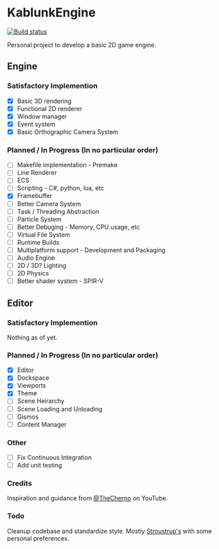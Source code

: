 # KablunkEngine 

[![Build status](https://ci.appveyor.com/api/projects/status/wmtieejd651lye65?svg=true)](https://ci.appveyor.com/project/happymonkey1/kablunkengine)

Personal project to develop a basic 2D game engine. 

## Engine

### Satisfactory Implemention

- [x] Basic 3D rendering
- [x] Functional 2D renderer
- [x] Window manager
- [x] Event system
- [x] Basic Orthographic Camera System

### Planned / In Progress (In no particular order)
- [ ] Makefile implementation - Premake
- [ ] Line Renderer
- [ ] ECS
- [ ] Scripting - C#, python, lua, etc
- [x] Framebuffer
- [ ] Better Camera System
- [ ] Task / Threading Abstraction
- [ ] Particle System
- [ ] Better Debuging - Memory, CPU usage, etc
- [ ] Virtual File System
- [ ] Runtime Builds
- [ ] Multiplatform support - Development and Packaging
- [ ] Audio Engine
- [ ] 2D / 3D? Lighting
- [ ] 2D Physics
- [ ] Better shader system - SPIR-V

## Editor

### Satisfactory Implemention

Nothing as of yet.

### Planned / In Progress (In no particular order)

- [x] Editor
- [x] Dockspace
- [x] Viewports
- [x] Theme
- [ ] Scene Heirarchy
- [ ] Scene Loading and Unloading
- [ ] Gismos
- [ ] Content Manager

### Other

- [ ] Fix Continuous Integration
- [ ] Add unit testing

### Credits

Inspiration and guidance from [@TheCherno](https://www.youtube.com/channel/UCQ-W1KE9EYfdxhL6S4twUNw) on YouTube. 

### Todo

Cleanup codebase and standardize style.
Mostly [Stroustrup's](https://www.stroustrup.com/bs_faq2.html) with some personal preferences.
